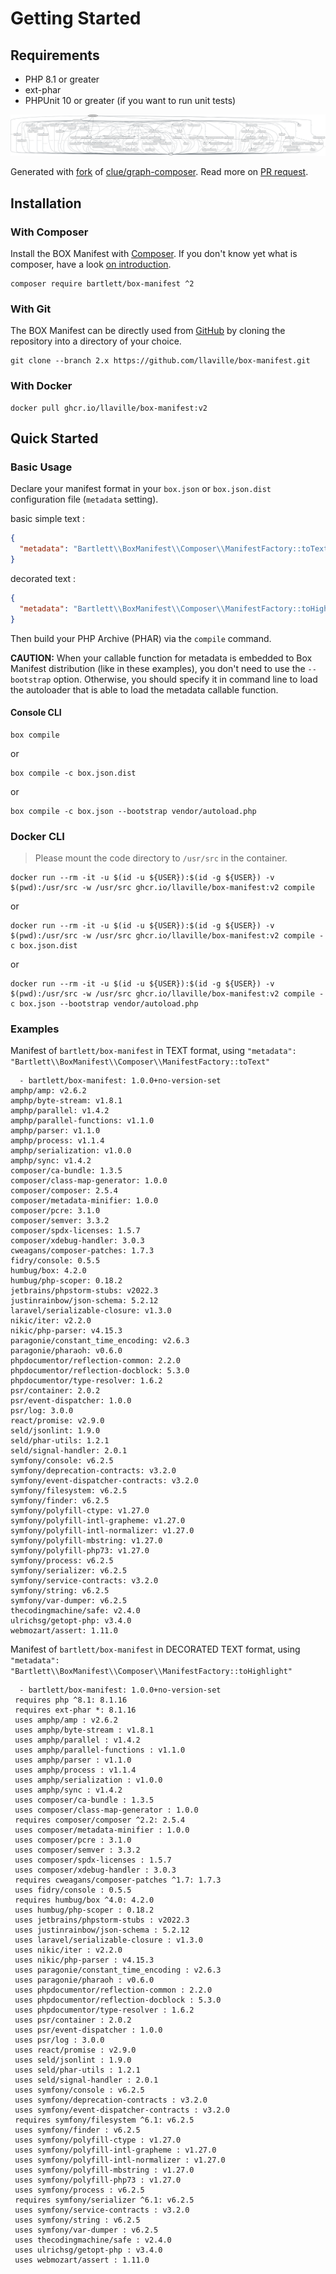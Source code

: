 <!-- markdownlint-disable MD013 -->
# Getting Started

## Requirements

* PHP 8.1 or greater
* ext-phar
* PHPUnit 10 or greater (if you want to run unit tests)

![GraPHP Composer](./graph-composer.svg)

Generated with [fork](https://github.com/markuspoerschke/graph-composer/tree/add-options-to-exclude) of [clue/graph-composer](https://github.com/clue/graph-composer).
Read more on [PR request](https://github.com/clue/graph-composer/pull/45).

## Installation

### With Composer

Install the BOX Manifest with [Composer](https://getcomposer.org/).
If you don't know yet what is composer, have a look [on introduction](http://getcomposer.org/doc/00-intro.md).

```shell
composer require bartlett/box-manifest ^2
```

### With Git

The BOX Manifest can be directly used from [GitHub](https://github.com/llaville/box-manifest.git)
by cloning the repository into a directory of your choice.

```shell
git clone --branch 2.x https://github.com/llaville/box-manifest.git
```

### With Docker

```shell
docker pull ghcr.io/llaville/box-manifest:v2
```

## Quick Started

### Basic Usage

Declare your manifest format in your `box.json` or `box.json.dist` configuration file (`metadata` setting).

basic simple text :

```json
{
  "metadata": "Bartlett\\BoxManifest\\Composer\\ManifestFactory::toText"
}
```

decorated text :

```json
{
  "metadata": "Bartlett\\BoxManifest\\Composer\\ManifestFactory::toHighlight"
}
```

Then build your PHP Archive (PHAR) via the `compile` command.

**CAUTION:** When your callable function for metadata is embedded to Box Manifest distribution (like in these examples),
you don't need to use the `--bootstrap` option. Otherwise, you should specify it in command line to load the autoloader
that is able to load the metadata callable function.

#### Console CLI

```shell
box compile
```

or

```shell
box compile -c box.json.dist
```

or

```shell
box compile -c box.json --bootstrap vendor/autoload.php
```

### Docker CLI

> Please mount the code directory to `/usr/src` in the container.

```shell
docker run --rm -it -u $(id -u ${USER}):$(id -g ${USER}) -v $(pwd):/usr/src -w /usr/src ghcr.io/llaville/box-manifest:v2 compile
```

or

```shell
docker run --rm -it -u $(id -u ${USER}):$(id -g ${USER}) -v $(pwd):/usr/src -w /usr/src ghcr.io/llaville/box-manifest:v2 compile -c box.json.dist
```

or

```shell
docker run --rm -it -u $(id -u ${USER}):$(id -g ${USER}) -v $(pwd):/usr/src -w /usr/src ghcr.io/llaville/box-manifest:v2 compile -c box.json --bootstrap vendor/autoload.php
```

### Examples

Manifest of `bartlett/box-manifest` in TEXT format, using `"metadata": "Bartlett\\BoxManifest\\Composer\\ManifestFactory::toText"`

```text
  - bartlett/box-manifest: 1.0.0+no-version-set
amphp/amp: v2.6.2
amphp/byte-stream: v1.8.1
amphp/parallel: v1.4.2
amphp/parallel-functions: v1.1.0
amphp/parser: v1.1.0
amphp/process: v1.1.4
amphp/serialization: v1.0.0
amphp/sync: v1.4.2
composer/ca-bundle: 1.3.5
composer/class-map-generator: 1.0.0
composer/composer: 2.5.4
composer/metadata-minifier: 1.0.0
composer/pcre: 3.1.0
composer/semver: 3.3.2
composer/spdx-licenses: 1.5.7
composer/xdebug-handler: 3.0.3
cweagans/composer-patches: 1.7.3
fidry/console: 0.5.5
humbug/box: 4.2.0
humbug/php-scoper: 0.18.2
jetbrains/phpstorm-stubs: v2022.3
justinrainbow/json-schema: 5.2.12
laravel/serializable-closure: v1.3.0
nikic/iter: v2.2.0
nikic/php-parser: v4.15.3
paragonie/constant_time_encoding: v2.6.3
paragonie/pharaoh: v0.6.0
phpdocumentor/reflection-common: 2.2.0
phpdocumentor/reflection-docblock: 5.3.0
phpdocumentor/type-resolver: 1.6.2
psr/container: 2.0.2
psr/event-dispatcher: 1.0.0
psr/log: 3.0.0
react/promise: v2.9.0
seld/jsonlint: 1.9.0
seld/phar-utils: 1.2.1
seld/signal-handler: 2.0.1
symfony/console: v6.2.5
symfony/deprecation-contracts: v3.2.0
symfony/event-dispatcher-contracts: v3.2.0
symfony/filesystem: v6.2.5
symfony/finder: v6.2.5
symfony/polyfill-ctype: v1.27.0
symfony/polyfill-intl-grapheme: v1.27.0
symfony/polyfill-intl-normalizer: v1.27.0
symfony/polyfill-mbstring: v1.27.0
symfony/polyfill-php73: v1.27.0
symfony/process: v6.2.5
symfony/serializer: v6.2.5
symfony/service-contracts: v3.2.0
symfony/string: v6.2.5
symfony/var-dumper: v6.2.5
thecodingmachine/safe: v2.4.0
ulrichsg/getopt-php: v3.4.0
webmozart/assert: 1.11.0
```

Manifest of  `bartlett/box-manifest` in DECORATED TEXT format, using `"metadata": "Bartlett\\BoxManifest\\Composer\\ManifestFactory::toHighlight"`

```text
  - bartlett/box-manifest: 1.0.0+no-version-set
 requires php ^8.1: 8.1.16
 requires ext-phar *: 8.1.16
 uses amphp/amp : v2.6.2
 uses amphp/byte-stream : v1.8.1
 uses amphp/parallel : v1.4.2
 uses amphp/parallel-functions : v1.1.0
 uses amphp/parser : v1.1.0
 uses amphp/process : v1.1.4
 uses amphp/serialization : v1.0.0
 uses amphp/sync : v1.4.2
 uses composer/ca-bundle : 1.3.5
 uses composer/class-map-generator : 1.0.0
 requires composer/composer ^2.2: 2.5.4
 uses composer/metadata-minifier : 1.0.0
 uses composer/pcre : 3.1.0
 uses composer/semver : 3.3.2
 uses composer/spdx-licenses : 1.5.7
 uses composer/xdebug-handler : 3.0.3
 requires cweagans/composer-patches ^1.7: 1.7.3
 uses fidry/console : 0.5.5
 requires humbug/box ^4.0: 4.2.0
 uses humbug/php-scoper : 0.18.2
 uses jetbrains/phpstorm-stubs : v2022.3
 uses justinrainbow/json-schema : 5.2.12
 uses laravel/serializable-closure : v1.3.0
 uses nikic/iter : v2.2.0
 uses nikic/php-parser : v4.15.3
 uses paragonie/constant_time_encoding : v2.6.3
 uses paragonie/pharaoh : v0.6.0
 uses phpdocumentor/reflection-common : 2.2.0
 uses phpdocumentor/reflection-docblock : 5.3.0
 uses phpdocumentor/type-resolver : 1.6.2
 uses psr/container : 2.0.2
 uses psr/event-dispatcher : 1.0.0
 uses psr/log : 3.0.0
 uses react/promise : v2.9.0
 uses seld/jsonlint : 1.9.0
 uses seld/phar-utils : 1.2.1
 uses seld/signal-handler : 2.0.1
 uses symfony/console : v6.2.5
 uses symfony/deprecation-contracts : v3.2.0
 uses symfony/event-dispatcher-contracts : v3.2.0
 requires symfony/filesystem ^6.1: v6.2.5
 uses symfony/finder : v6.2.5
 uses symfony/polyfill-ctype : v1.27.0
 uses symfony/polyfill-intl-grapheme : v1.27.0
 uses symfony/polyfill-intl-normalizer : v1.27.0
 uses symfony/polyfill-mbstring : v1.27.0
 uses symfony/polyfill-php73 : v1.27.0
 uses symfony/process : v6.2.5
 requires symfony/serializer ^6.1: v6.2.5
 uses symfony/service-contracts : v3.2.0
 uses symfony/string : v6.2.5
 uses symfony/var-dumper : v6.2.5
 uses thecodingmachine/safe : v2.4.0
 uses ulrichsg/getopt-php : v3.4.0
 uses webmozart/assert : 1.11.0
```
